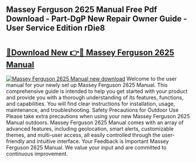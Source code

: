 ## Massey Ferguson 2625 Manual Free Pdf Download - Part-DgP New Repair Owner Guide - User Service Edition rDie8

# <h2><a href="http://bc97285.oget.top/?id=Massey+Ferguson+2625+Manual">🔗Download New 👉🔴 Massey Ferguson 2625 Manual</a></h2>

[![Massey Ferguson 2625 Manual new download](https://i.imgur.com/5g1atiW.png)](http://bc97285.oget.top/?id=Massey+Ferguson+2625+Manual)
Welcome to the user manual for your newly set up Massey Ferguson 2625 Manual. This comprehensive guide is intended to help you get started with your product and provide you with a thorough understanding of its features, functions, and capabilities. You will find clear instructions for installation, usage, maintenance, and troubleshooting. Safety Precautions for Outdoor Use Please take extra precautions when using your new Massey Ferguson 2625 Manual outdoors. Massey Ferguson 2625 Manual comes with an array of advanced features, including geolocation, smart alerts, customizable themes, and multi-user access, all easily controlled through the user-friendly and intuitive interface. Your Feedback is Important Massey Ferguson 2625 Manual. We value your input and are committed to continuous improvement.
